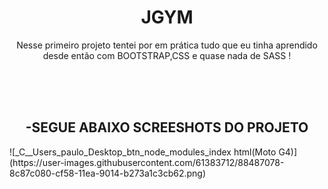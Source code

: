 <h1 align="center"> JGYM </h1> </center>
<p align="center">Nesse primeiro projeto tentei por em prática tudo que eu tinha aprendido desde então com BOOTSTRAP,CSS e quase nada de SASS ! </p>
</br>
</br>
</br>
 <h2 align="center"><b>-SEGUE ABAIXO SCREESHOTS DO PROJETO</b></h2>
![_C__Users_paulo_Desktop_btn_node_modules_index html(Moto G4)](https://user-images.githubusercontent.com/61383712/88487078-8c87c080-cf58-11ea-9014-b273a1c3cb62.png)
